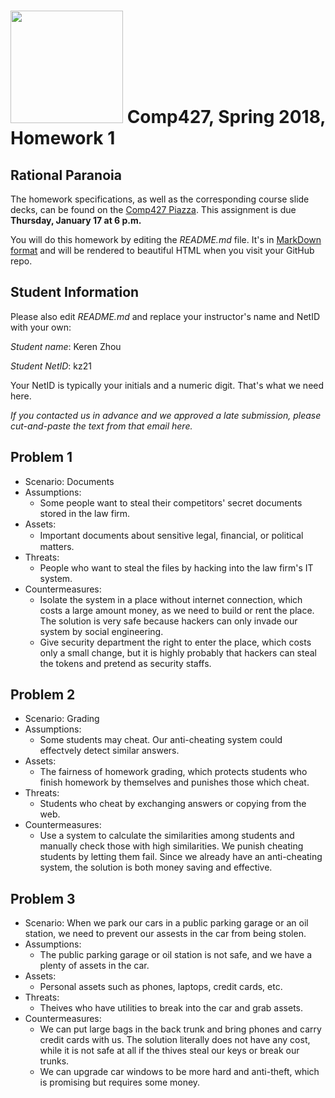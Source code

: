# <img src="http://www.rice.edu/_images/rice-logo.jpg" width=180> Comp427, Spring 2018, Homework 1
## Rational Paranoia
The homework specifications, as well as the corresponding course slide decks,
can be found on the [Comp427 Piazza](https://piazza.com/class/jqifhp864b37ju).
This assignment is due **Thursday, January 17 at 6 p.m.**

You will do this homework by editing the _README.md_ file. It's in
[MarkDown format](https://guides.github.com/features/mastering-markdown/)
and will be rendered to beautiful HTML when you visit your GitHub repo.

## Student Information
Please also edit _README.md_ and replace your instructor's name and NetID with your own:

_Student name_: Keren Zhou

_Student NetID_: kz21

Your NetID is typically your initials and a numeric digit. That's
what we need here.

_If you contacted us in advance and we approved a late submission,
please cut-and-paste the text from that email here._

## Problem 1
- Scenario: Documents
- Assumptions:
  - Some people want to steal their competitors' secret documents stored in the law firm.
- Assets:
  - Important documents about sensitive legal, ﬁnancial, or political matters.
- Threats:
  - People who want to steal the files by hacking into the law firm's IT system.
- Countermeasures:
  - Isolate the system in a place without internet connection, which costs a large amount money, as we need to build or rent the place. The solution is very safe because hackers can only invade our system by social engineering. 
  - Give security department the right to enter the place, which costs only a small change, but it is highly probably that hackers can steal the tokens and pretend as security staffs.

## Problem 2
- Scenario: Grading
- Assumptions:
  - Some students may cheat. Our anti-cheating system could effectvely detect similar answers.
- Assets:
  - The fairness of homework grading, which protects students who finish homework by themselves and punishes those which cheat.
- Threats:
  - Students who cheat by exchanging answers or copying from the web.
- Countermeasures:
  - Use a system to calculate the similarities among students and manually check those with high similarities. We punish cheating students by letting them fail. Since we already have an anti-cheating system, the solution is both money saving and effective.
  
## Problem 3
- Scenario: When we park our cars in a public parking garage or an oil station, we need to prevent our assests in the car from being stolen.
- Assumptions:
  - The public parking garage or oil station is not safe, and we have a plenty of assets in the car.
- Assets:
  - Personal assets such as phones, laptops, credit cards, etc.
- Threats:
  - Theives who have utilities to break into the car and grab assets.
- Countermeasures:
  - We can put large bags in the back trunk and bring phones and carry credit cards with us. The solution literally does not have any cost, while it is not safe at all if the thives steal our keys or break our trunks.
  - We can upgrade car windows to be more hard and anti-theft, which is promising but requires some money.

